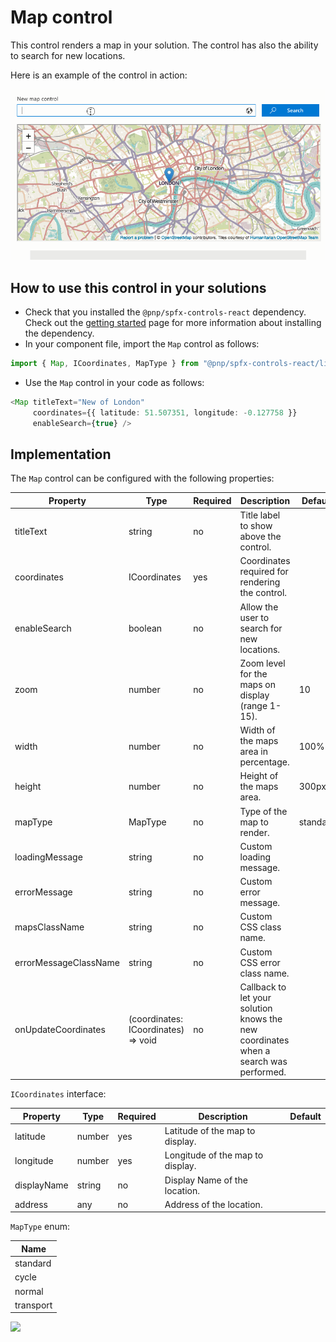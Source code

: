 # Map control

This control renders a map in your solution. The control has also the ability to search for new locations.

Here is an example of the control in action:

![Map control](../assets/map-control.gif)

## How to use this control in your solutions

- Check that you installed the `@pnp/spfx-controls-react` dependency. Check out the [getting started](../../#getting-started) page for more information about installing the dependency.
- In your component file, import the `Map` control as follows:

```TypeScript
import { Map, ICoordinates, MapType } from "@pnp/spfx-controls-react/lib/Map";
```

- Use the `Map` control in your code as follows:

```TypeScript
<Map titleText="New of London"
     coordinates={{ latitude: 51.507351, longitude: -0.127758 }}
     enableSearch={true} />
```

## Implementation

The `Map` control can be configured with the following properties:

| Property              | Type                                | Required | Description                                                                          | Default  |
| --------------------- | ----------------------------------- | -------- | ------------------------------------------------------------------------------------ | -------- |
| titleText             | string                              | no       | Title label to show above the control.                                               |          |
| coordinates           | ICoordinates                        | yes      | Coordinates required for rendering the control.                                      |          |
| enableSearch          | boolean                             | no       | Allow the user to search for new locations.                                          |          |
| zoom                  | number                              | no       | Zoom level for the maps on display (range 1-15).                                     | 10       |
| width                 | number                              | no       | Width of the maps area in percentage.                                                | 100%     |
| height                | number                              | no       | Height of the maps area.                                                             | 300px    |
| mapType               | MapType                             | no       | Type of the map to render.                                                           | standard |
| loadingMessage        | string                              | no       | Custom loading message.                                                              |          |
| errorMessage          | string                              | no       | Custom error message.                                                                |          |
| mapsClassName         | string                              | no       | Custom CSS class name.                                                               |          |
| errorMessageClassName | string                              | no       | Custom CSS error class name.                                                         |          |
| onUpdateCoordinates   | (coordinates: ICoordinates) => void | no       | Callback to let your solution knows the new coordinates when a search was performed. |          |

`ICoordinates` interface:

| Property    | Type   | Required | Description                      | Default |
| ----------- | ------ | -------- | -------------------------------- | ------- |
| latitude    | number | yes      | Latitude of the map to display.  |         |
| longitude   | number | yes      | Longitude of the map to display. |         |
| displayName | string | no       | Display Name of the location.    |         |
| address     | any    | no       | Address of the location.         |         |

`MapType` enum:

| Name      |
| --------- |
| standard  |
| cycle     |
| normal    |
| transport |

![](https://telemetry.sharepointpnp.com/sp-dev-fx-controls-react/wiki/controls/Map)
